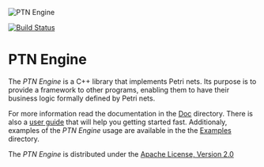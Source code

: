 ![PTN Engine](<Doc/Logo/PTN%20Engine%20Logo.svg> "PTN Engine")
 
[![Build Status](https://travis-ci.com/vldtecno/PTN-Engine.svg?branch=master)](https://travis-ci.com/vldtecno/PTN-Engine)

# PTN Engine 
The *PTN Engine* is a C++ library that implements Petri nets.
Its purpose is to provide a framework to other programs, enabling them
to have their business logic formally defined by Petri nets.

For more information read the documentation in the [Doc](Doc) directory. There is also 
a [user guide](Doc/UserGuide.md) that will help you getting started fast. Additionaly, examples of
the *PTN Engine* usage are available in the the [Examples](Examples) directory.

The *PTN Engine* is distributed under the [Apache License, Version 2.0](
http://www.apache.org/licenses/LICENSE-2.0) 
